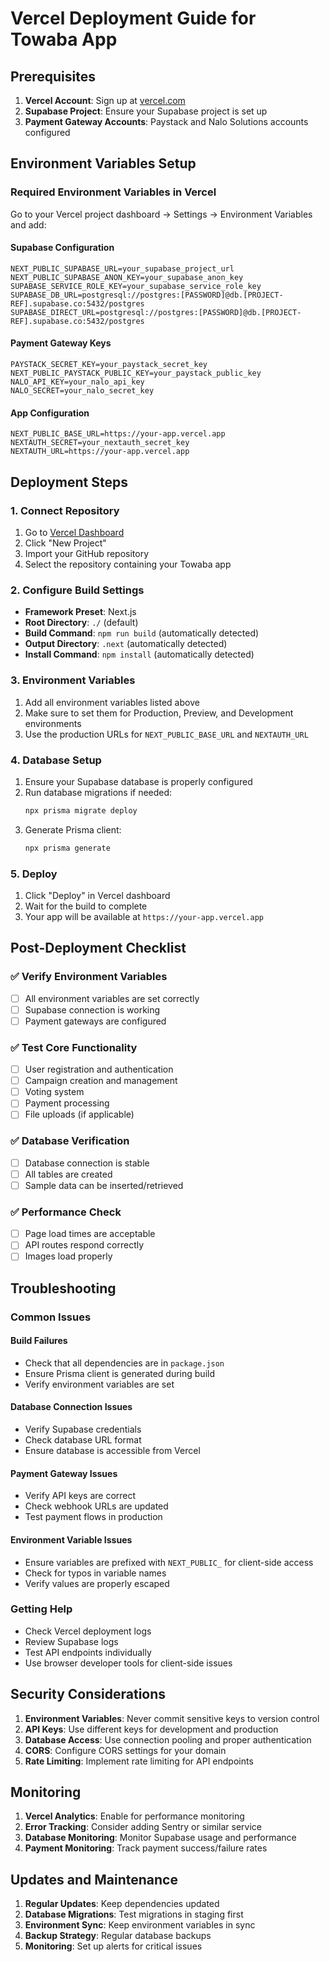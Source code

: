 # Vercel Deployment Guide for Towaba App

## Prerequisites

1. **Vercel Account**: Sign up at [vercel.com](https://vercel.com)
2. **Supabase Project**: Ensure your Supabase project is set up
3. **Payment Gateway Accounts**: Paystack and Nalo Solutions accounts configured

## Environment Variables Setup

### Required Environment Variables in Vercel

Go to your Vercel project dashboard → Settings → Environment Variables and add:

#### Supabase Configuration
```
NEXT_PUBLIC_SUPABASE_URL=your_supabase_project_url
NEXT_PUBLIC_SUPABASE_ANON_KEY=your_supabase_anon_key
SUPABASE_SERVICE_ROLE_KEY=your_supabase_service_role_key
SUPABASE_DB_URL=postgresql://postgres:[PASSWORD]@db.[PROJECT-REF].supabase.co:5432/postgres
SUPABASE_DIRECT_URL=postgresql://postgres:[PASSWORD]@db.[PROJECT-REF].supabase.co:5432/postgres
```

#### Payment Gateway Keys
```
PAYSTACK_SECRET_KEY=your_paystack_secret_key
NEXT_PUBLIC_PAYSTACK_PUBLIC_KEY=your_paystack_public_key
NALO_API_KEY=your_nalo_api_key
NALO_SECRET=your_nalo_secret_key
```

#### App Configuration
```
NEXT_PUBLIC_BASE_URL=https://your-app.vercel.app
NEXTAUTH_SECRET=your_nextauth_secret_key
NEXTAUTH_URL=https://your-app.vercel.app
```

## Deployment Steps

### 1. Connect Repository
1. Go to [Vercel Dashboard](https://vercel.com/dashboard)
2. Click "New Project"
3. Import your GitHub repository
4. Select the repository containing your Towaba app

### 2. Configure Build Settings
- **Framework Preset**: Next.js
- **Root Directory**: `./` (default)
- **Build Command**: `npm run build` (automatically detected)
- **Output Directory**: `.next` (automatically detected)
- **Install Command**: `npm install` (automatically detected)

### 3. Environment Variables
1. Add all environment variables listed above
2. Make sure to set them for Production, Preview, and Development environments
3. Use the production URLs for `NEXT_PUBLIC_BASE_URL` and `NEXTAUTH_URL`

### 4. Database Setup
1. Ensure your Supabase database is properly configured
2. Run database migrations if needed:
   ```bash
   npx prisma migrate deploy
   ```
3. Generate Prisma client:
   ```bash
   npx prisma generate
   ```

### 5. Deploy
1. Click "Deploy" in Vercel dashboard
2. Wait for the build to complete
3. Your app will be available at `https://your-app.vercel.app`

## Post-Deployment Checklist

### ✅ Verify Environment Variables
- [ ] All environment variables are set correctly
- [ ] Supabase connection is working
- [ ] Payment gateways are configured

### ✅ Test Core Functionality
- [ ] User registration and authentication
- [ ] Campaign creation and management
- [ ] Voting system
- [ ] Payment processing
- [ ] File uploads (if applicable)

### ✅ Database Verification
- [ ] Database connection is stable
- [ ] All tables are created
- [ ] Sample data can be inserted/retrieved

### ✅ Performance Check
- [ ] Page load times are acceptable
- [ ] API routes respond correctly
- [ ] Images load properly

## Troubleshooting

### Common Issues

#### Build Failures
- Check that all dependencies are in `package.json`
- Ensure Prisma client is generated during build
- Verify environment variables are set

#### Database Connection Issues
- Verify Supabase credentials
- Check database URL format
- Ensure database is accessible from Vercel

#### Payment Gateway Issues
- Verify API keys are correct
- Check webhook URLs are updated
- Test payment flows in production

#### Environment Variable Issues
- Ensure variables are prefixed with `NEXT_PUBLIC_` for client-side access
- Check for typos in variable names
- Verify values are properly escaped

### Getting Help
- Check Vercel deployment logs
- Review Supabase logs
- Test API endpoints individually
- Use browser developer tools for client-side issues

## Security Considerations

1. **Environment Variables**: Never commit sensitive keys to version control
2. **API Keys**: Use different keys for development and production
3. **Database Access**: Use connection pooling and proper authentication
4. **CORS**: Configure CORS settings for your domain
5. **Rate Limiting**: Implement rate limiting for API endpoints

## Monitoring

1. **Vercel Analytics**: Enable for performance monitoring
2. **Error Tracking**: Consider adding Sentry or similar service
3. **Database Monitoring**: Monitor Supabase usage and performance
4. **Payment Monitoring**: Track payment success/failure rates

## Updates and Maintenance

1. **Regular Updates**: Keep dependencies updated
2. **Database Migrations**: Test migrations in staging first
3. **Environment Sync**: Keep environment variables in sync
4. **Backup Strategy**: Regular database backups
5. **Monitoring**: Set up alerts for critical issues
